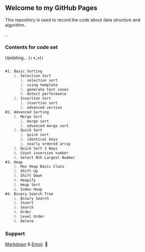 ## Welcome to my GitHub Pages

This repository is used to record the code about data structure and algorithm.

..

### Contents for code set

Updating... (ง •̀_•́)ง

```markdown

#1. Basic Sorting
    1. Selection Sort
       1. selection sort
       2. using template
       3. generate test cases
       4. detect performance
    2. Insertion Sort
       1. insertion sort
       2. advanced version
#2. Advanced Sorting
    1. Merge Sort
       1. merge sort
       2. advanced merge sort
    2. Quick Sort
       1. quick sort
       2. identical keys
       3. nearly ordered array
    3. Quick Sort 3 Ways
    4. Count inversion number
    5. Select Nth Largest Number
#3. Heap
    1. Max Heap Basic Class
    2. Shift Up
    3. Shift Down
    4. Heapify
    5. Heap Sort
    6. Index Heap
#4. Binary Search Tree
    1. Binary Search
    2. Insert
    3. Search
    4. Order
    5. Level Order
    6. Delete
```

### Support

[Markdown](https://guides.github.com/features/mastering-markdown/) & 
[Emoji](https://github.com/ikatyang/emoji-cheat-sheet/blob/master/README.md). :crossed_fingers:

